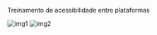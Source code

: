 Treinamento de acessibilidade entre plataformas

![img1](https://github.com/MatheusToledo246/Responsividade_cheesecake/assets/125576377/76fb1b2d-f7e8-4485-84f8-1c0a592fc2e4)
![img2](https://github.com/MatheusToledo246/Responsividade_cheesecake/assets/125576377/40a8b0e8-53ea-4dfa-a1fc-604523efad35)
